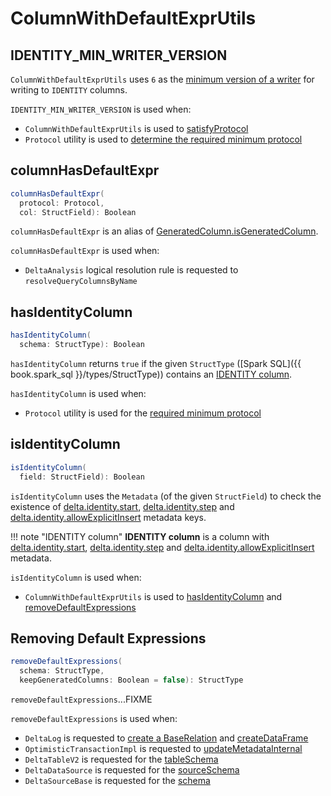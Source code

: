 # ColumnWithDefaultExprUtils

## <span id="IDENTITY_MIN_WRITER_VERSION"> IDENTITY_MIN_WRITER_VERSION

`ColumnWithDefaultExprUtils` uses `6` as the [minimum version of a writer](Protocol.md#minWriterVersion) for writing to `IDENTITY` columns.

`IDENTITY_MIN_WRITER_VERSION` is used when:

* `ColumnWithDefaultExprUtils` is used to [satisfyProtocol](#satisfyProtocol)
* `Protocol` utility is used to [determine the required minimum protocol](Protocol.md#requiredMinimumProtocol)

## <span id="columnHasDefaultExpr"> columnHasDefaultExpr

```scala
columnHasDefaultExpr(
  protocol: Protocol,
  col: StructField): Boolean
```

`columnHasDefaultExpr` is an alias of [GeneratedColumn.isGeneratedColumn](generated-columns/GeneratedColumn.md#isGeneratedColumn).

`columnHasDefaultExpr` is used when:

* `DeltaAnalysis` logical resolution rule is requested to `resolveQueryColumnsByName`

## <span id="hasIdentityColumn"> hasIdentityColumn

```scala
hasIdentityColumn(
  schema: StructType): Boolean
```

`hasIdentityColumn` returns `true` if the given `StructType` ([Spark SQL]({{ book.spark_sql }}/types/StructType)) contains an [IDENTITY column](#isIdentityColumn).

`hasIdentityColumn` is used when:

* `Protocol` utility is used for the [required minimum protocol](Protocol.md#requiredMinimumProtocol)

## <span id="isIdentityColumn"> isIdentityColumn

```scala
isIdentityColumn(
  field: StructField): Boolean
```

`isIdentityColumn` uses the `Metadata` (of the given `StructField`) to check the existence of [delta.identity.start](DeltaSourceUtils.md#IDENTITY_INFO_START), [delta.identity.step](DeltaSourceUtils.md#IDENTITY_INFO_STEP) and [delta.identity.allowExplicitInsert](DeltaSourceUtils.md#IDENTITY_INFO_ALLOW_EXPLICIT_INSERT) metadata keys.

!!! note "IDENTITY column"
    **IDENTITY column** is a column with [delta.identity.start](DeltaSourceUtils.md#IDENTITY_INFO_START), [delta.identity.step](DeltaSourceUtils.md#IDENTITY_INFO_STEP) and [delta.identity.allowExplicitInsert](DeltaSourceUtils.md#IDENTITY_INFO_ALLOW_EXPLICIT_INSERT) metadata.

`isIdentityColumn` is used when:

* `ColumnWithDefaultExprUtils` is used to [hasIdentityColumn](#hasIdentityColumn) and [removeDefaultExpressions](#removeDefaultExpressions)

## <span id="removeDefaultExpressions"> Removing Default Expressions

```scala
removeDefaultExpressions(
  schema: StructType,
  keepGeneratedColumns: Boolean = false): StructType
```

`removeDefaultExpressions`...FIXME

`removeDefaultExpressions` is used when:

* `DeltaLog` is requested to [create a BaseRelation](DeltaLog.md#createRelation) and [createDataFrame](DeltaLog.md#createDataFrame)
* `OptimisticTransactionImpl` is requested to [updateMetadataInternal](OptimisticTransactionImpl.md#updateMetadataInternal)
* `DeltaTableV2` is requested for the [tableSchema](DeltaTableV2.md#tableSchema)
* `DeltaDataSource` is requested for the [sourceSchema](DeltaDataSource.md#sourceSchema)
* `DeltaSourceBase` is requested for the [schema](DeltaSource.md#schema)
